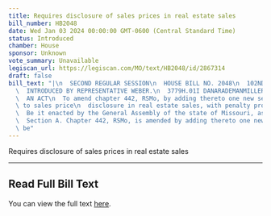 ```yaml
---
title: Requires disclosure of sales prices in real estate sales
bill_number: HB2048
date: Wed Jan 03 2024 00:00:00 GMT-0600 (Central Standard Time)
status: Introduced
chamber: House
sponsor: Unknown
vote_summary: Unavailable
legiscan_url: https://legiscan.com/MO/text/HB2048/id/2867314
draft: false
bill_text: "|\n  SECOND REGULAR SESSION\n  HOUSE BILL NO. 2048\n  102ND GENERAL ASSEMBLY\n\
  \  INTRODUCED BY REPRESENTATIVE WEBER.\n  3779H.01I DANARADEMANMILLER,ChiefClerk\n\
  \  AN ACT\n  To amend chapter 442, RSMo, by adding thereto one new section relating\
  \ to sales price\n  disclosure in real estate sales, with penalty provisions.\n\
  \  Be it enacted by the General Assembly of the state of Missouri, as follows:\n\
  \  Section A. Chapter 442, RSMo, is amended by adding thereto one new section, to\
  \ be"
---
```

Requires disclosure of sales prices in real estate sales

---

## Read Full Bill Text

You can view the full text [here](https://legiscan.com/MO/text/HB2048/id/2867314).
